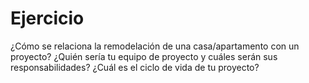 # Ejercicio
¿Cómo se relaciona la remodelación de una casa/apartamento con un proyecto?
¿Quién sería tu equipo de proyecto y cuáles serán sus responsabilidades?
¿Cuál es el ciclo de vida de tu proyecto?
 